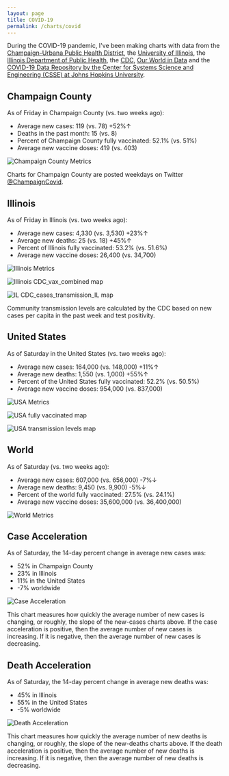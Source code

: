 ```yaml
---
layout: page
title: COVID-19
permalink: /charts/covid
---
```


During the COVID-19 pandemic, I've been making charts with data from the [Champaign-Urbana Public Health District](https://www.c-uphd.org/champaign-urbana-illinois-coronavirus-information.html), the [University of Illinois](https://go.illinois.edu/COVIDTestingData), the [Illinois Department of Public Health](http://www.dph.illinois.gov/covid19), the [CDC](https://covid.cdc.gov/covid-data-tracker/), [Our World in Data](https://github.com/owid/covid-19-data/tree/master/public/data) and the [COVID-19 Data Repository by the Center for Systems Science and Engineering (CSSE) at Johns Hopkins University](https://github.com/CSSEGISandData/COVID-19).

## Champaign County

As of Friday in Champaign County (vs. two weeks ago):
  
- Average new cases: 119 (vs. 78) +52%↑
- Deaths in the past month: 15 (vs. 8)
- Percent of Champaign County fully vaccinated: 52.1% (vs. 51%)
- Average new vaccine doses: 419 (vs. 403)

![Champaign County Metrics](https://raw.githubusercontent.com/bzigterman/CUcovid/main/gh_action/Champaign_facet.png)

Charts for Champaign County are posted weekdays on Twitter [@ChampaignCovid](https://twitter.com/ChampaignCovid).

## Illinois

As of Friday in Illinois (vs. two weeks ago):
  
- Average new cases: 4,330 (vs. 3,530) +23%↑
- Average new deaths: 25 (vs. 18) +45%↑
- Percent of Illinois fully vaccinated: 53.2% (vs. 51.6%)
- Average new vaccine doses: 26,400 (vs. 34,700)

![Illinois Metrics](https://raw.githubusercontent.com/bzigterman/CUcovid/main/gh_action/IL_facet.png)

![Illinois CDC_vax_combined map](https://raw.githubusercontent.com/bzigterman/CUcovid/main/gh_action/IL_vax_combined.png)

![IL CDC_cases_transmission_IL map](https://raw.githubusercontent.com/bzigterman/CUcovid/main/gh_action/IL_cases_transmission.png)

Community transmission levels are calculated by the CDC based on new cases per capita in the past week and test positivity.

## United States

As of Saturday in the United States (vs. two weeks ago):
  
- Average new cases: 164,000 (vs. 148,000) +11%↑
- Average new deaths: 1,550 (vs. 1,000) +55%↑
- Percent of the United States fully vaccinated: 52.2% (vs. 50.5%)
- Average new vaccine doses: 954,000 (vs. 837,000)

![USA Metrics](https://raw.githubusercontent.com/bzigterman/CUcovid/main/gh_action/US_facet.png)

![USA fully vaccinated map](https://raw.githubusercontent.com/bzigterman/CUcovid/main/gh_action/usa_vax_total.png)

![USA transmission levels map](https://raw.githubusercontent.com/bzigterman/CUcovid/main/gh_action/usa_transmission.png)

## World

As of Saturday (vs. two weeks ago):
  
- Average new cases: 607,000 (vs. 656,000) -7%↓
- Average new deaths: 9,450 (vs. 9,900) -5%↓
- Percent of the world fully vaccinated: 27.5% (vs. 24.1%)
- Average new vaccine doses: 35,600,000 (vs. 36,400,000)

![World Metrics](https://raw.githubusercontent.com/bzigterman/CUcovid/main/gh_action/world_facet.png)

## Case Acceleration

As of Saturday, the 14-day percent change in average new cases was:
  
- 52% in Champaign County
- 23% in Illinois
- 11% in the United States
- -7% worldwide

![Case Acceleration](https://raw.githubusercontent.com/bzigterman/CUcovid/main/gh_action/new_cases_change_facet.png)

This chart measures how quickly the average number of new cases is changing, or roughly, the slope of the new-cases charts above. If the case acceleration is positive, then the average number of new cases is increasing. If it is negative, then the average number of new cases is decreasing.

## Death Acceleration

As of Saturday, the 14-day percent change in average new deaths was:
  
- 45% in Illinois
- 55% in the United States
- -5% worldwide

![Death Acceleration](https://raw.githubusercontent.com/bzigterman/CUcovid/main/gh_action/new_deaths_change_facet.png)

This chart measures how quickly the average number of new deaths is changing, or roughly, the slope of the new-deaths charts above. If the death acceleration is positive, then the average number of new deaths is increasing. If it is negative, then the average number of new deaths is decreasing.


